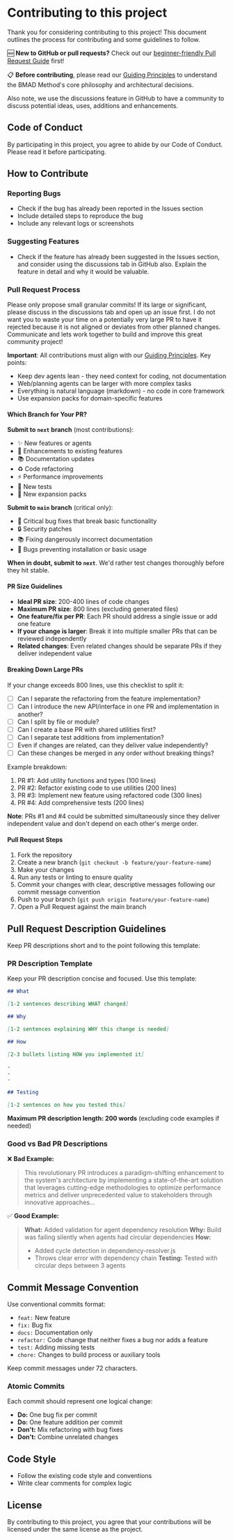 # Contributing to this project

Thank you for considering contributing to this project! This document outlines the process for contributing and some guidelines to follow.

🆕 **New to GitHub or pull requests?** Check out our [beginner-friendly Pull Request Guide](docs/how-to-contribute-with-pull-requests.md) first!

📋 **Before contributing**, please read our [Guiding Principles](GUIDING-PRINCIPLES.md) to understand the BMAD Method's core philosophy and architectural decisions.

Also note, we use the discussions feature in GitHub to have a community to discuss potential ideas, uses, additions and enhancements.

## Code of Conduct

By participating in this project, you agree to abide by our Code of Conduct. Please read it before participating.

## How to Contribute

### Reporting Bugs

- Check if the bug has already been reported in the Issues section
- Include detailed steps to reproduce the bug
- Include any relevant logs or screenshots

### Suggesting Features

- Check if the feature has already been suggested in the Issues section, and consider using the discussions tab in GitHub also. Explain the feature in detail and why it would be valuable.

### Pull Request Process

Please only propose small granular commits! If its large or significant, please discuss in the discussions tab and open up an issue first. I do not want you to waste your time on a potentially very large PR to have it rejected because it is not aligned or deviates from other planned changes. Communicate and lets work together to build and improve this great community project!

**Important**: All contributions must align with our [Guiding Principles](GUIDING-PRINCIPLES.md). Key points:

- Keep dev agents lean - they need context for coding, not documentation
- Web/planning agents can be larger with more complex tasks
- Everything is natural language (markdown) - no code in core framework
- Use expansion packs for domain-specific features

#### Which Branch for Your PR?

**Submit to `next` branch** (most contributions):

- ✨ New features or agents
- 🎨 Enhancements to existing features
- 📚 Documentation updates
- ♻️ Code refactoring
- ⚡ Performance improvements
- 🧪 New tests
- 🎁 New expansion packs

**Submit to `main` branch** (critical only):

- 🚨 Critical bug fixes that break basic functionality
- 🔒 Security patches
- 📚 Fixing dangerously incorrect documentation
- 🐛 Bugs preventing installation or basic usage

**When in doubt, submit to `next`**. We'd rather test changes thoroughly before they hit stable.

#### PR Size Guidelines

- **Ideal PR size**: 200-400 lines of code changes
- **Maximum PR size**: 800 lines (excluding generated files)
- **One feature/fix per PR**: Each PR should address a single issue or add one feature
- **If your change is larger**: Break it into multiple smaller PRs that can be reviewed independently
- **Related changes**: Even related changes should be separate PRs if they deliver independent value

#### Breaking Down Large PRs

If your change exceeds 800 lines, use this checklist to split it:

- [ ] Can I separate the refactoring from the feature implementation?
- [ ] Can I introduce the new API/interface in one PR and implementation in another?
- [ ] Can I split by file or module?
- [ ] Can I create a base PR with shared utilities first?
- [ ] Can I separate test additions from implementation?
- [ ] Even if changes are related, can they deliver value independently?
- [ ] Can these changes be merged in any order without breaking things?

Example breakdown:

1. PR #1: Add utility functions and types (100 lines)
2. PR #2: Refactor existing code to use utilities (200 lines)
3. PR #3: Implement new feature using refactored code (300 lines)
4. PR #4: Add comprehensive tests (200 lines)

**Note**: PRs #1 and #4 could be submitted simultaneously since they deliver independent value and don't depend on each other's merge order.

#### Pull Request Steps

1. Fork the repository
2. Create a new branch (`git checkout -b feature/your-feature-name`)
3. Make your changes
4. Run any tests or linting to ensure quality
5. Commit your changes with clear, descriptive messages following our commit message convention
6. Push to your branch (`git push origin feature/your-feature-name`)
7. Open a Pull Request against the main branch

## Pull Request Description Guidelines

Keep PR descriptions short and to the point following this template:

### PR Description Template

Keep your PR description concise and focused. Use this template:

```markdown
## What

[1-2 sentences describing WHAT changed]

## Why

[1-2 sentences explaining WHY this change is needed]

## How

[2-3 bullets listing HOW you implemented it]

-
-
-

## Testing

[1-2 sentences on how you tested this]
```

**Maximum PR description length: 200 words** (excluding code examples if needed)

### Good vs Bad PR Descriptions

❌ **Bad Example:**

> This revolutionary PR introduces a paradigm-shifting enhancement to the system's architecture by implementing a state-of-the-art solution that leverages cutting-edge methodologies to optimize performance metrics and deliver unprecedented value to stakeholders through innovative approaches...

✅ **Good Example:**

> **What:** Added validation for agent dependency resolution
> **Why:** Build was failing silently when agents had circular dependencies
> **How:**
>
> - Added cycle detection in dependency-resolver.js
> - Throws clear error with dependency chain
>   **Testing:** Tested with circular deps between 3 agents

## Commit Message Convention

Use conventional commits format:

- `feat:` New feature
- `fix:` Bug fix
- `docs:` Documentation only
- `refactor:` Code change that neither fixes a bug nor adds a feature
- `test:` Adding missing tests
- `chore:` Changes to build process or auxiliary tools

Keep commit messages under 72 characters.

### Atomic Commits

Each commit should represent one logical change:

- **Do:** One bug fix per commit
- **Do:** One feature addition per commit
- **Don't:** Mix refactoring with bug fixes
- **Don't:** Combine unrelated changes

## Code Style

- Follow the existing code style and conventions
- Write clear comments for complex logic

## License

By contributing to this project, you agree that your contributions will be licensed under the same license as the project.
